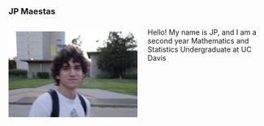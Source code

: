 
### JP Maestas

<div class="member-block" style="display: flex; align-items: flex-start; gap: 20px; flex-wrap: wrap; margin-bottom: 40px;">

  <img src="DSC00052.jpeg"
       alt="JP M"
       style="width: 254px; height: 170px; object-fit: cover; border-radius: 0%; object-position: center; flex-shrink: 0;">

  <div style="flex: 1; text-align: left;">
    <p style="margin: 0; padding-top: 0.5em;">
      Hello! My name is JP, and I am a second year Mathematics and Statistics Undergraduate at UC Davis
    </p>
  </div>

</div>

